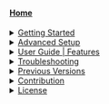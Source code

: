 #### [Home](https://github.com/kevin-hinz/sonarlint-docs-migration-render/wiki)
<!--- PAGES --->
<details><summary><a href="https://github.com/kevin-hinz/sonarlint-docs-migration-render/wiki/Getting-Started">Getting Started</a></summary>
 
  - [Overview](https://github.com/kevin-hinz/sonarlint-docs-migration-render/wiki/Getting-Started-Overview)

  - [Requirements](https://github.com/kevin-hinz/sonarlint-docs-migration-render/wiki/Getting-Started-Requirements)

  - [Installation](https://github.com/kevin-hinz/sonarlint-docs-migration-render/wiki/Getting-Started-Installation)

  - [Connected Mode](https://github.com/kevin-hinz/sonarlint-docs-migration-render/wiki/Getting-Started-Connected-Mode)

  - [Offline Installation](https://github.com/kevin-hinz/sonarlint-docs-migration-render/wiki/Getting-Started-Offline-Installation)
</details>
<!--- PAGES --->
<details><summary><a href="https://github.com/kevin-hinz/sonarlint-docs-migration-render/wiki/Advanced-Setup">Advanced Setup</a></summary>

   - [Overview](https://github.com/kevin-hinz/sonarlint-docs-migration-render/wiki/Advanced-Setup-Overview)

   - [OTHER](https://github.com/kevin-hinz/sonarlint-docs-migration-render/wiki/Advanced-Setup-OTHER)
</details>
<!--- PAGES --->
<details><summary><a href="https://github.com/kevin-hinz/sonarlint-docs-migration-render/wiki/User-Guide">User Guide | Features</a></summary>

   - [Overview](https://github.com/kevin-hinz/sonarlint-docs-migration-render/wiki/User-Guide-Overview)

   - [Branch Awareness](https://github.com/kevin-hinz/sonarlint-docs-migration-render/wiki/User-Guide-Branch-Awareness)

   - [Security Hotspots](https://github.com/kevin-hinz/sonarlint-docs-migration-render/wiki/User-Guide-Security-Hotspots)

   - [Taint Vulnerabilities](https://github.com/kevin-hinz/sonarlint-docs-migration-render/wiki/User-Guide-Taint-Vulnerabilities)

   - [Quickfix](https://github.com/kevin-hinz/sonarlint-docs-migration-render/wiki/User-Guide-Quickfix)

   - [FEATURE 4](https://github.com/kevin-hinz/sonarlint-docs-migration-render/wiki/User-Guide-FEATURE-4)

   - [FEATURE 5](https://github.com/kevin-hinz/sonarlint-docs-migration-render/wiki/User-Guide-FEATURE-5)
</details>
<!--- PAGES --->
<details><summary><a href="https://github.com/kevin-hinz/sonarlint-docs-migration-render/wiki/Troubleshooting">Troubleshooting</a></summary>

   - [Overview](https://github.com/kevin-hinz/sonarlint-docs-migration-render/wiki/Troubleshooting-Overview)
</details>
<!--- PAGES --->
<details><summary><a href="https://github.com/kevin-hinz/sonarlint-docs-migration-render/wiki/Previous-Versions">Previous Versions</a></summary>

   - [Overview](https://github.com/kevin-hinz/sonarlint-docs-migration-render/wiki/Previous-Versions-Overview)
</details>
<!--- PAGES --->
<details><summary><a href="https://github.com/kevin-hinz/sonarlint-docs-migration-render/wiki/Contribution">Contribution</a></summary>

  - [Overview](https://github.com/kevin-hinz/sonarlint-docs-migration-render/wiki/Contribution-Overview)

   - [Questions & Feedback](https://github.com/kevin-hinz/sonarlint-docs-migration-render/wiki/Contribution-Questions-and-Feedback)

   - [Community Forum](https://github.com/kevin-hinz/sonarlint-docs-migration-render/wiki/Contribution-Community-Forum)
</details>
<!--- PAGES --->
<details><summary><a href="https://github.com/kevin-hinz/sonarlint-docs-migration-render/wiki/License">License</a></summary>

   - [Overview](https://github.com/kevin-hinz/sonarlint-docs-migration-render/wiki/License-Overview)
</details>
<!--- End of Page Tree --->